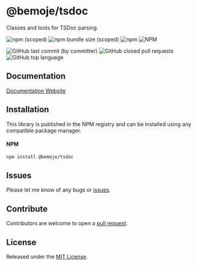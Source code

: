 # @bemoje/tsdoc

Classes and tools for TSDoc parsing.

![npm (scoped)](https://img.shields.io/npm/v/%40bemoje/trie-map)
![npm bundle size (scoped)](https://img.shields.io/bundlephobia/minzip/%40bemoje/tsdoc)
![npm](https://img.shields.io/npm/dt/%40bemoje/tsdoc)
![NPM](https://img.shields.io/npm/l/%40bemoje%2Ftsdoc)

![GitHub last commit (by committer)](https://img.shields.io/github/last-commit/bemoje/tsmono)
![GitHub closed pull requests](https://img.shields.io/github/issues-pr-closed/bemoje/tsmono)
![GitHub top language](https://img.shields.io/github/languages/top/bemoje/tsmono)


## Documentation
[Documentation Website](https://bemoje.github.io/tsmono/modules/tsdoc.html)

## Installation
This library is published in the NPM registry and can be installed using any compatible package manager.

#### NPM
```sh
npm install @bemoje/tsdoc
```


## Issues
Please let me know of any bugs or [issues](https://github.com/bemoje/tsmono/issues).

## Contribute
Contributors are welcome to open a [pull request](https://github.com/bemoje/tsmono/pulls).

## License
Released under the [MIT License](./LICENSE).
